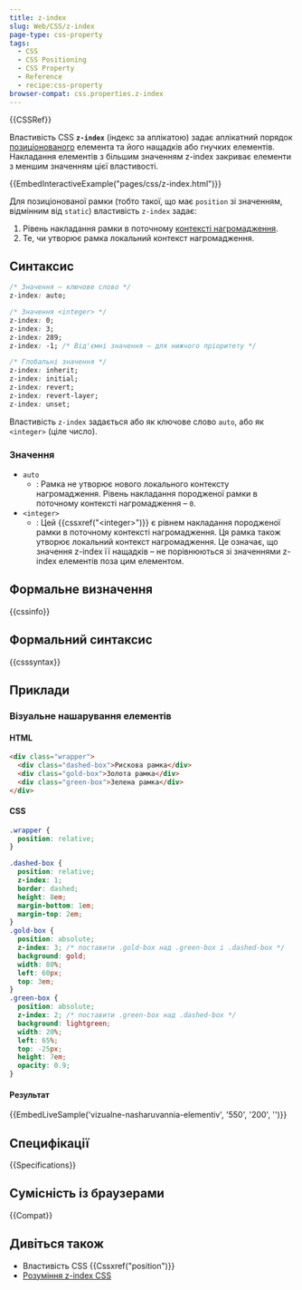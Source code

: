 ```yaml
---
title: z-index
slug: Web/CSS/z-index
page-type: css-property
tags:
  - CSS
  - CSS Positioning
  - CSS Property
  - Reference
  - recipe:css-property
browser-compat: css.properties.z-index
---
```


{{CSSRef}}

Властивість CSS **`z-index`** (індекс за аплікатою) задає аплікатний порядок [позиціонованого](/uk/docs/Web/CSS/position) елемента та його нащадків або гнучких елементів. Накладання елементів з більшим значенням z-index закриває елементи з меншим значенням цієї властивості.

{{EmbedInteractiveExample("pages/css/z-index.html")}}

Для позиціонованої рамки (тобто такої, що має `position` зі значенням, відмінним від `static`) властивість `z-index` задає:

1. Рівень накладання рамки в поточному [контексті нагромадження](/uk/docs/Web/CSS/CSS_Positioning/Understanding_z_index/The_stacking_context).
2. Те, чи утворює рамка локальний контекст нагромадження.

## Синтаксис

```css
/* Значення – ключове слово */
z-index: auto;

/* Значення <integer> */
z-index: 0;
z-index: 3;
z-index: 289;
z-index: -1; /* Від'ємні значення – для нижчого пріоритету */

/* Глобальні значення */
z-index: inherit;
z-index: initial;
z-index: revert;
z-index: revert-layer;
z-index: unset;
```

Властивість `z-index` задається або як ключове слово `auto`, або як `<integer>` (ціле число).

### Значення

- `auto`
  - : Рамка не утворює нового локального контексту нагромадження. Рівень накладання породженої рамки в поточному контексті нагромадження – `0`.
- `<integer>`
  - : Цей {{cssxref("&lt;integer&gt;")}} є рівнем накладання породженої рамки в поточному контексті нагромадження. Ця рамка також утворює локальний контекст нагромадження. Це означає, що значення z-index її нащадків – не порівнюються зі значеннями z-index елементів поза цим елементом.

## Формальне визначення

{{cssinfo}}

## Формальний синтаксис

{{csssyntax}}

## Приклади

### Візуальне нашарування елементів

#### HTML

```html
<div class="wrapper">
  <div class="dashed-box">Рискова рамка</div>
  <div class="gold-box">Золота рамка</div>
  <div class="green-box">Зелена рамка</div>
</div>
```

#### CSS

```css
.wrapper {
  position: relative;
}

.dashed-box {
  position: relative;
  z-index: 1;
  border: dashed;
  height: 8em;
  margin-bottom: 1em;
  margin-top: 2em;
}
.gold-box {
  position: absolute;
  z-index: 3; /* поставити .gold-box над .green-box і .dashed-box */
  background: gold;
  width: 80%;
  left: 60px;
  top: 3em;
}
.green-box {
  position: absolute;
  z-index: 2; /* поставити .green-box над .dashed-box */
  background: lightgreen;
  width: 20%;
  left: 65%;
  top: -25px;
  height: 7em;
  opacity: 0.9;
}
```

#### Результат

{{EmbedLiveSample('vizualne-nasharuvannia-elementiv', '550', '200', '')}}

## Специфікації

{{Specifications}}

## Сумісність із браузерами

{{Compat}}

## Дивіться також

- Властивість CSS {{Cssxref("position")}}
- [Розуміння z-index CSS](/uk/docs/Web/CSS/CSS_Positioning/Understanding_z_index)
